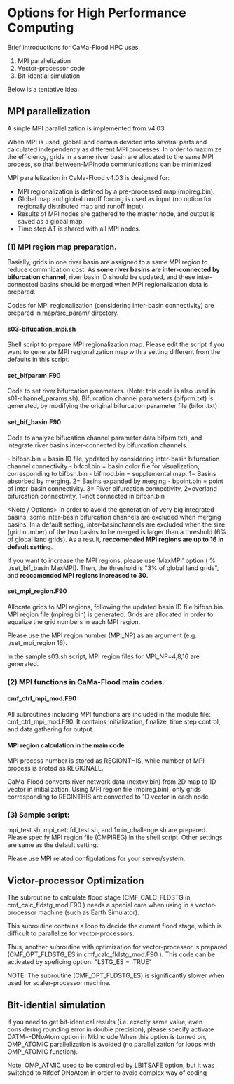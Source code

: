 # Options for High Performance Computing

Brief introductions for CaMa-Flood HPC uses. 

1. MPI parallelization
2. Vector-processor code
3. Bit-idential simulation

Below is a tentative idea.

## MPI parallelization

A sinple MPI parallelization is implemented from v4.03

When MPI is used, global land domain devided into several parts and calculated independently as different MPI processes. In order to maximize the efficiency, grids in a same river basin are allocated to the same MPI process, so that between-MPInode communications can be minimized.

MPI parallelization in CaMa-Flood v4.03 is designed for:

- MPI regionalization is defined by a pre-processed map (mpireg.bin).
- Global map and global runoff forcing is used as input (no option for regionally distributed map and runoff input)
- Results of MPI nodes are gathered to the master node, and output is saved as a global map.
- Time step ΔT is shared with all MPI nodes.

### (1) MPI region map preparation.

Basially, grids in one river basin are assigned to a same MPI region to reduce commnication cost. As **some river basins are inter-connected by bifurcation channel**, river basin ID should be updated, and these inter-connected basins should be merged when MPI regionalization data is prepared. 

Codes for MPI regionalization (considering inter-basin connectivity) are prepared in map/src_param/ directory.

#### s03-bifucation_mpi.sh
Shell script to prepare MPI regionalization map. Please edit the script if you want to generate MPI regionalization map with a setting different from the defaults in this script.

#### set_bifparam.F90
Code to set river bifurcation parameters. (Note: this code is also used in s01-channel_params.sh).
Bifurcation channel parameters (bifprm.txt) is generated, by modifying the original bifurcation parameter file (bifori.txt)

#### set_bif_basin.F90
Code to analyze bifucation channel parameter data bifprm.txt), and integrate river basins inter-connected by bifurcation channels.

<Output files>
- bifbsn.bin = basin ID file, ypdated by considering inter-basin bifurcation channel connectivity
- bifcol.bin = basin color file for visualization, corresponding to bifbsn.bin
- bifmod.bin = supplemental map. 1= Basins absorbed by merging. 2= Basins expanded by merging
- bpoint.bin = point of inter-basin connectivity. 3= River bifurcation connectivity, 2=overland bifurcation connectivity, 1=not connected in bifbsn.bin

<Note / Options>
In order to avoid the generation of very big integrated basins, some inter-basin bifurcation channels are excluded when merging basins.
In a default setting, inter-basinchannels are excluded when the size (grid number) of the two basins to be merged is larger than a threshold (6% of global land grids).
As a result, **reccomended MPI regions are up to 16 in default setting**.

If you want to increase the MPI regions, please use 'MaxMPI' option ( % ./set_bif_basin MaxMPI).
Then, the threshold is "3% of global land grids", and **reccomended MPI regions increased to 30**.

#### set_mpi_region.F90
Allocate grids to MPI regions, following the updated basin ID file bifbsn.bin. MPI region file (mpireg.bin) is generated.
Grids are allocated in order to equalize the grid numbers in each MPI region.

Please use the MPI region number (MPI_NP) as an argument (e.g. ./set_mpi_region 16).

In the sample s03.sh script, MPI region files for MPI_NP=4,8,16 are generated.


### (2) MPI functions in CaMa-Flood main codes.

#### cmf_ctrl_mpi_mod.F90
All subroutines including MPI functions are included in the module file: cmf_ctrl_mpi_mod.F90.
It contains initialization, finalize, time step control, and data gathering for output.

#### MPI region calculation in the main code
MPI process number is stored as REGIONTHIS, while number of MPI process is sroted as REGIONALL.

CaMa-Flood converts river network data (nextxy.bin) from 2D map to 1D vector in initialization. Using MPI region file (mpireg.bin), only grids corresponding to REGINTHIS are converted to 1D vector in each node.

### (3) Sample script:
mpi_test.sh, mpi_netcfd_test.sh, and 1min_challenge.sh are prepared.
Please specify MPI region file (CMPIREG) in the shell script. Other settings are same as the default setting.

Please use MPI related configulations for your server/system.



## Victor-processor Optimization

The subroutine to calculate flood stage (CMF_CALC_FLDSTG in cmf_calc_fldstg_mod.F90 ) needs a special care when using in a vector-processor machine (such as Earth Simulator).

This subroutine contains a loop to decide the current flood stage, which is difficult to parallelize for vector-processors.

Thus, another subroutine with optimization for vector-processor is prepared (CMF_OPT_FLDSTG_ES in cmf_calc_fldstg_mod.F90 ).
This code can be activated by speficing option: "LSTG_ES = .TRUE"

NOTE: The subroutine (CMF_OPT_FLDSTG_ES) is significantly slower when used for scaler-processor machine. 

## Bit-idential simulation

If you need to get bit-identical results (i.e. exactly same value, even considering rounding error in double precision), please specify activate DATM=-DNoAtom option in MkInclude
When this option is turned on, OMP_ATOMIC parallelization is avoided (no parallelization for loops with OMP_ATOMIC function).

Note: OMP_ATMIC used to be controlled by LBITSAFE option, but it was switched to #ifdef DNoAtom in order to avoid complex way of coding
